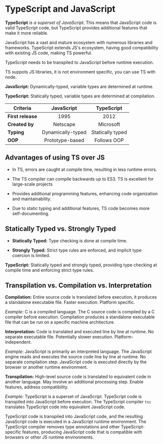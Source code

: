 # TypeScript and JavaScript

**TypeScript** _is a superset of JavaScript._ This means that JavaScript code is valid TypeScript code, but TypeScript provides additional features that make it more reliable.

JavaScript has a vast and mature ecosystem with numerous libraries and frameworks. TypeScript extends JS's ecosystem, having good compatibility with existing JS code, making TS powerful.

TypeScript needs to be transpiled to JavaScript before runtime execution.

TS suppots JS libraries, it is not environment specific, you can use TS with node.

**JavaScript:** Dynamically-typed, variable types are determined at runtime.

**TypeScript:** Statically typed, variable types are determined at compilation.

| Criteria          |    JavaScript     |    TypeScript    |
| ----------------- | :---------------: | :--------------: |
| **First release** |       1995        |       2012       |
| **Created by**    |     Netscape      |    Microsoft     |
| **Typing**        | Dynamically-typed | Statically typed |
| **OOP**           |  Prototype-based  |   Follows OOP    |

## Advantages of using TS over JS

- In TS, errors are caught at compile time, resulting in less runtime errors.

- The TS compiler can compile backwards up to ES3. TS is excellent for large-scale projects

- Provides additional programming features, enhancing code organization and maintainability.

- Due to static typing and additional features, TS code becomes more self-documenting.

## Statically Typed vs. Strongly Typed

- **Statically Typed:** Type checking is done at compile time.

- **Strongly Typed:** Strict type rules are enforced, and implicit type coercion is limited.

**TypeScript:** Statically typed and strongly typed, providing type checking at compile time and enforcing strict type rules.

## Transpilation vs. Compilation vs. Interpretation

**Compilation:** Entire source code is translated before execution, it produces a standalone executable file. Faster execution. Platform specific.

_Example:_ C is a compiled language. The C source code is compiled by a C compiler before execution. Compilation produces a standalone executable file that can be run on a specific machine architecture.

**Interpretation:** Code is translated and executed line by line at runtime. No separate executable file. Potentially slower execution. Platform-independent.

_Example:_ JavaScript is primarily an interpreted language. The JavaScript engine reads and executes the source code line by line at runtime. No separate compilation step. JavaScript code is executed directly by the browser or another runtime environment.

**Transpilation:** High-level source code is translated to equivalent code in another language. May involve an additional processing step. Enable features, address compatibility.

_Example:_ TypeScript is a superset of JavaScript. TypeScript code is transpiled into JavaScript before execution. The TypeScript compiler `tsc` translates TypeScript code into equivalent JavaScript code.

TypeScript code is transpiled into JavaScript code, and the resulting JavaScript code is executed in a JavaScript runtime environment. The TypeScript compiler removes type annotations and other TypeScript-specific features, producing JavaScript code that is compatible with browsers or other JS runtime environments.
